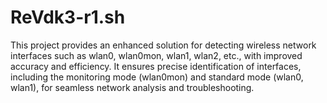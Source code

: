 # ReVdk3-r1.sh
This project provides an enhanced solution for detecting wireless network interfaces such as wlan0, wlan0mon, wlan1, wlan2, etc., with improved accuracy and efficiency. It ensures precise identification of interfaces, including the monitoring mode (wlan0mon) and standard mode (wlan0, wlan1), for seamless network analysis and troubleshooting. 
